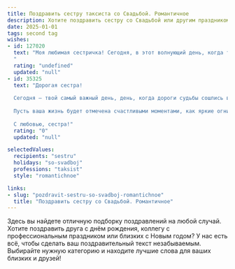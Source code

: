 ```yaml
---
title: Поздравить сестру таксиста со Свадьбой. Романтичное
description: Хотите поздравить сестру со Свадьбой или другим праздником? Наш ИИ создаст незабываемое поздравление, а вы обязательно выделитесь среди других.  
date: 2025-01-01
tags: second tag
wishes:
- id: 127020
  text: "Моя любимая сестричка! Сегодня, в этот волнующий день, когда ты начинаешь свой путь с любимым человеком, я хочу пожелать вам бесконечной любви, счастья и взаимопонимания. Пусть ваша жизнь будет похожа на красивую, захватывающую поездку, где вы, как опытные таксисты, будете уверенно выбирать свой маршрут, объезжая все препятствия и наслаждаясь каждой минутой вместе.  Пусть ваш семейный автомобиль всегда будет наполнен радостью, теплом и нежностью. Счастья вам, моя дорогая!
  "
  rating: "undefined"
  updated: "null"
- id: 35325
  text: "Дорогая сестра!
  
  Сегодня — твой самый важный день, день, когда дороги судьбы сошлись в одну прекрасную монотонность любви. Как настоящий таксист, ты всегда умела вести по жизни с уверенностью и легкостью. Теперь впереди у тебя новый маршрут — совместный путь с любимым человеком.
  
  Пусть ваша жизнь будет отмечена счастливыми моментами, как яркие огни на загородных трассах. Пусть любовь станет вашим навигатором, а верность — топливом, чтобы преодолеть все преграды. В этот чудесный день я желаю вам много радости, смеха и теплоты в каждом километре вашего пути вместе.
  
  С любовью, сестра!"
  rating: "0"
  updated: "null"

selectedValues:
  recipients: "sestru"
  holidays: "so-svadboj"
  professions: "taksist"
  style: "romantichnoe"

links:
- slug: "pozdravit-sestru-so-svadboj-romantichnoe"
  title: "Поздравить сестру со Свадьбой. Романтичное"
---
```


Здесь вы найдете отличную подборку поздравлений на любой случай. 
Хотите поздравить друга с днём рождения, коллегу с профессиональным праздником или близких с Новым годом? У нас есть всё, чтобы сделать ваш поздравительный текст незабываемым. Выбирайте нужную категорию и находите лучшие слова для ваших близких и друзей!
